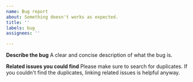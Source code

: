 ```yaml
---
name: Bug report
about: Something doesn't works as expected.
title: ''
labels: bug
assignees: ''

---
```


**Describe the bug**
A clear and concise description of what the bug is.

**Related issues you could find**
Please make sure to search for duplicates.
If you couldn't find the duplicates, linking related issues is helpful anyway.
